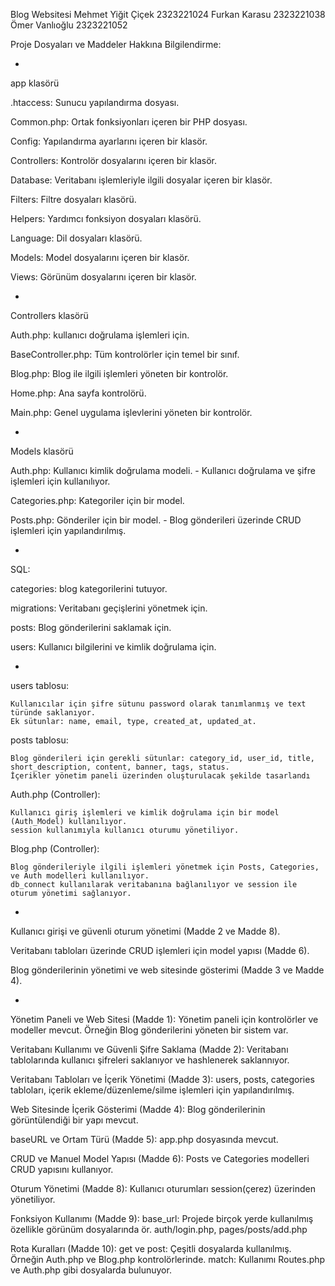 Blog Websitesi
Mehmet Yiğit Çiçek 2323221024
Furkan Karasu 2323221038
Ömer Vanlıoğlu 2323221052

Proje Dosyaları ve Maddeler Hakkına Bilgilendirme:

-
app klasörü 

.htaccess: Sunucu yapılandırma dosyası.

Common.php: Ortak fonksiyonları içeren bir PHP dosyası.

Config: Yapılandırma ayarlarını içeren bir klasör.

Controllers: Kontrolör dosyalarını içeren bir klasör.

Database: Veritabanı işlemleriyle ilgili dosyalar içeren bir klasör.

Filters: Filtre dosyaları klasörü.

Helpers: Yardımcı fonksiyon dosyaları klasörü.

Language: Dil dosyaları klasörü.

Models: Model dosyalarını içeren bir klasör.

Views: Görünüm dosyalarını içeren bir klasör.

-
Controllers klasörü

Auth.php: kullanıcı doğrulama işlemleri için.

BaseController.php: Tüm kontrolörler için temel bir sınıf.

Blog.php: Blog ile ilgili işlemleri yöneten bir kontrolör.

Home.php: Ana sayfa kontrolörü.

Main.php: Genel uygulama işlevlerini yöneten bir kontrolör.

-
Models klasörü

Auth.php: Kullanıcı kimlik doğrulama modeli. - Kullanıcı doğrulama ve şifre işlemleri için kullanılıyor.

Categories.php: Kategoriler için bir model.

Posts.php: Gönderiler için bir model. - Blog gönderileri üzerinde CRUD işlemleri için yapılandırılmış.


-
SQL:

categories: blog kategorilerini tutuyor.

migrations: Veritabanı geçişlerini yönetmek için.

posts: Blog gönderilerini saklamak için.

users: Kullanıcı bilgilerini ve kimlik doğrulama için.

-


users tablosu:

    Kullanıcılar için şifre sütunu password olarak tanımlanmış ve text türünde saklanıyor.
    Ek sütunlar: name, email, type, created_at, updated_at.

posts tablosu:

    Blog gönderileri için gerekli sütunlar: category_id, user_id, title, short_description, content, banner, tags, status.
    İçerikler yönetim paneli üzerinden oluşturulacak şekilde tasarlandı

Auth.php (Controller):

    Kullanıcı giriş işlemleri ve kimlik doğrulama için bir model (Auth_Model) kullanılıyor.
    session kullanımıyla kullanıcı oturumu yönetiliyor.

Blog.php (Controller):

    Blog gönderileriyle ilgili işlemleri yönetmek için Posts, Categories, ve Auth modelleri kullanılıyor.
    db_connect kullanılarak veritabanına bağlanılıyor ve session ile oturum yönetimi sağlanıyor.
    
-

Kullanıcı girişi ve güvenli oturum yönetimi (Madde 2 ve Madde 8).

Veritabanı tabloları üzerinde CRUD işlemleri için model yapısı (Madde 6).

Blog gönderilerinin yönetimi ve web sitesinde gösterimi (Madde 3 ve Madde 4).

-

Yönetim Paneli ve Web Sitesi (Madde 1): Yönetim paneli için kontrolörler ve modeller mevcut. Örneğin Blog gönderilerini yöneten bir sistem var.

Veritabanı Kullanımı ve Güvenli Şifre Saklama (Madde 2): Veritabanı tablolarında kullanıcı şifreleri saklanıyor ve hashlenerek saklannıyor.

Veritabanı Tabloları ve İçerik Yönetimi (Madde 3): users, posts, categories tabloları, içerik ekleme/düzenleme/silme işlemleri için yapılandırılmış.

Web Sitesinde İçerik Gösterimi (Madde 4): Blog gönderilerinin görüntülendiği bir yapı mevcut.

baseURL ve Ortam Türü (Madde 5): app.php dosyasında mevcut.

CRUD ve Manuel Model Yapısı (Madde 6): Posts ve Categories modelleri CRUD yapısını kullanıyor.

Oturum Yönetimi (Madde 8): Kullanıcı oturumları session(çerez) üzerinden yönetiliyor.

Fonksiyon Kullanımı (Madde 9): base_url: Projede birçok yerde kullanılmış özellikle görünüm dosyalarında ör. auth/login.php, pages/posts/add.php

Rota Kuralları (Madde 10): get ve post: Çeşitli dosyalarda kullanılmış. Örneğin Auth.php ve Blog.php kontrolörlerinde.
match: Kullanımı Routes.php ve Auth.php gibi dosyalarda bulunuyor.
